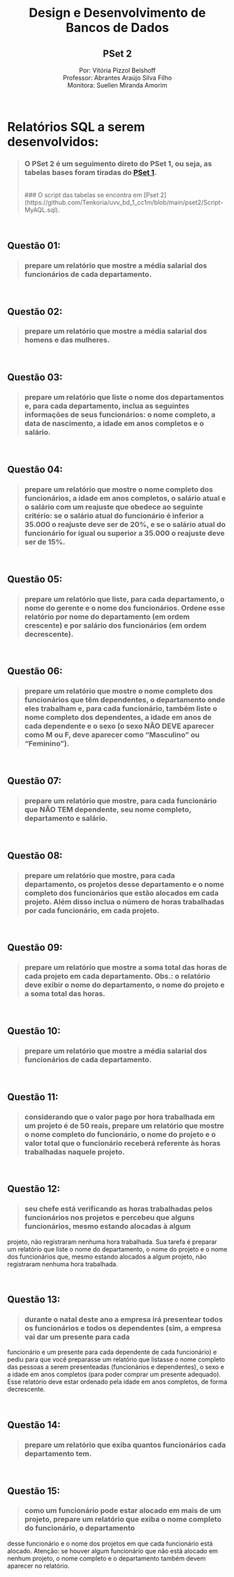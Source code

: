 <div align="center">
  
  # Design e Desenvolvimento de Bancos de Dados
  ## PSet 2
  
Por: Vitória Pizzol Belshoff </br>
Professor: Abrantes Araújo Silva Filho </br>
Monitora: Suellen Miranda Amorim 

</br>

  </div>

# Relatórios SQL a serem desenvolvidos:

> ### O PSet 2 é um seguimento direto do PSet 1, ou seja, as tabelas bases foram tiradas do [PSet 1](https://github.com/Tenkoria/uvv_bd_1_cc1m/tree/main/pset1). </br>
> </br>
> ### O script das tabelas se encontra em [Pset 2](https://github.com/Tenkoria/uvv_bd_1_cc1m/blob/main/pset2/Script-MyAQL.sql).

</br>

## Questão 01: 

> ### prepare um relatório que mostre a média salarial dos funcionários de cada departamento.


</br>


## Questão 02: 

> ### prepare um relatório que mostre a média salarial dos homens e das mulheres.


</br>


## Questão 03: 

> ### prepare um relatório que liste o nome dos departamentos e, para cada departamento, inclua as seguintes informações de seus funcionários: o nome completo, a data de nascimento, a idade em anos completos e o salário.


</br>


## Questão 04: 

> ### prepare um relatório que mostre o nome completo dos funcionários, a idade em anos completos, o salário atual e o salário com um reajuste que obedece ao seguinte critério: se o salário atual do funcionário é inferior a 35.000 o reajuste deve ser de 20%, e se o salário atual do funcionário for igual ou superior a 35.000 o reajuste deve ser de 15%.


</br>


## Questão 05: 

> ### prepare um relatório que liste, para cada departamento, o nome do gerente e o nome dos funcionários. Ordene esse relatório por nome do departamento (em ordem crescente) e por salário dos funcionários (em ordem decrescente).


</br>


## Questão 06: 

> ### prepare um relatório que mostre o nome completo dos funcionários que têm dependentes, o departamento onde eles trabalham e, para cada funcionário, também liste o nome completo dos dependentes, a idade em anos de cada dependente e o sexo (o sexo NÃO DEVE aparecer como M ou F, deve aparecer como “Masculino” ou “Feminino”).


</br>


## Questão 07: 

> ### prepare um relatório que mostre, para cada funcionário que NÃO TEM dependente, seu nome completo, departamento e salário.


</br>


## Questão 08: 

> ### prepare um relatório que mostre, para cada departamento, os projetos desse departamento e o nome completo dos funcionários que estão alocados em cada projeto. Além disso inclua o número de horas trabalhadas por cada funcionário, em cada projeto.


</br>


## Questão 09: 

> ### prepare um relatório que mostre a soma total das horas de cada projeto em cada departamento. Obs.: o relatório deve exibir o nome do departamento, o nome do projeto e a soma total das horas.


</br>


## Questão 10: 

> ### prepare um relatório que mostre a média salarial dos funcionários de cada departamento.


</br>


## Questão 11: 

> ### considerando que o valor pago por hora trabalhada em um projeto é de 50 reais, prepare um relatório que mostre o nome completo do funcionário, o nome do projeto e o valor total que o funcionário receberá referente às horas trabalhadas naquele projeto.


</br>


## Questão 12: 

> ### seu chefe está verificando as horas trabalhadas pelos funcionários nos projetos e percebeu que alguns funcionários, mesmo estando alocadas à algum
projeto, não registraram nenhuma hora trabalhada. Sua tarefa é preparar um relatório que liste o nome do departamento, o nome do projeto e o nome dos funcionários que, mesmo estando alocados a algum projeto, não registraram nenhuma hora trabalhada.


</br>


## Questão 13: 

> ### durante o natal deste ano a empresa irá presentear todos os funcionários e todos os dependentes (sim, a empresa vai dar um presente para cada
funcionário e um presente para cada dependente de cada funcionário) e pediu para que você preparasse um relatório que listasse o nome completo das pessoas a serem presenteadas (funcionários e dependentes), o sexo e a idade em anos completos (para poder comprar um presente adequado). Esse relatório deve estar ordenado pela idade em anos completos, de forma decrescente.


</br>


## Questão 14: 

> ### prepare um relatório que exiba quantos funcionários cada departamento tem.


</br>


## Questão 15: 

> ### como um funcionário pode estar alocado em mais de um projeto, prepare um relatório que exiba o nome completo do funcionário, o departamento
desse funcionário e o nome dos projetos em que cada funcionário está alocado. Atenção: se houver algum funcionário que não está alocado em nenhum projeto,
o nome completo e o departamento também devem aparecer no relatório.


</br>

